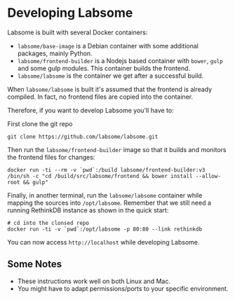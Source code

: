 # Developing Labsome

Labsome is built with several Docker containers:

* `labsome/base-image` is a Debian container with some additional packages, mainly Python.
* `labsome/frontend-builder` is a Nodejs based container with `bower`, `gulp` and some gulp modules. This container builds the frontend.
* `labsome/labsome` is the container we get after a successful build.

When `labsome/labsome` is built it's assumed that the frontend is already compiled. In fact, no frontend files are copied into the container.

Therefore, if you want to develop Labsome you'll have to:

First clone the git repo

    git clone https://github.com/labsome/labsome.git

Then run the `labsome/frontend-builder` image so that it builds and monitors the frontend files for changes:

    docker run -ti --rm -v `pwd`:/build labsome/frontend-builder:v3 /bin/sh -c "cd /build/src/labsome/frontend && bower install --allow-root && gulp"
    
Finally, in another terminal, run the `labsome/labsome` container while mapping the sources into `/opt/labsome`. Remember that we still need a running RethinkDB instance as shown in the quick start:

    # cd into the clonsed repo
    docker run -ti -v `pwd`:/opt/labsome -p 80:80 --link rethinkdb

You can now access `http://localhost` while developing Labsome.

## Some Notes

* These instructions work well on both Linux and Mac.
* You might have to adapt permissions/ports to your specific environment.
